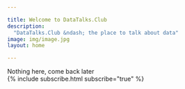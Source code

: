 ```yaml
---

title: Welcome to DataTalks.Club
description:
  "DataTalks.Club &ndash; the place to talk about data"
image: img/image.jpg
layout: home

---
```



<div class="row my-5">
  <div class="col-md-8 offset-md-3">
    Nothing here, come back later

  </div>
</div>


<div class="row">
  <div class="col">
    {% include subscribe.html subscribe="true" %}
  </div>
</div>